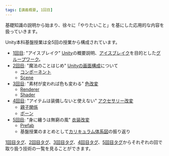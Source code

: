 ```yaml
---
tags: [講義概要, 1回目]
---
```


基礎知識の説明から始まり、徐々に「やりたいこと」を基にした応用的な内容を扱っていきます。

Unity本科基盤授業は全5回の授業から構成されています。

- [1回目](/docs/tags/1-回目): "アイスブレイク" [Unity](/docs/索引/STU/Unity)の概要説明、[アイスブレイク](/docs/索引/あ行/アイスブレイク)を目的とした[グループワーク](/docs/索引/か行/グループワーク)。
- [2回目](/docs/tags/2-回目): "魔法のことはじめ" [Unityの画面構成](/docs/索引/STU/Unityの画面構成)について
  - [コンポーネント](/docs/索引/ABC/Component)
  - [Scene](/docs/索引/STU/Scene-File)
- [3回目](/docs/tags/3-回目): "素材が変われば色も変わる" [色改変](/docs/索引/あ行/色改変)
  - [Renderer](/docs/索引/PQR/Renderer)
  - [Shader](/docs/索引/STU/Shader)
- [4回目](/docs/tags/4-回目): "アイテムは装備しないと使えない" [アクセサリー改変](/docs/索引/あ行/アクセサリー改変)
  - [親子関係](/docs/索引/あ行/親子関係)
  - [ボーン](/docs/索引/ABC/Bone)
- [5回目](/docs/tags/5-回目): "身に纏うは無窮の風" [衣装改変](/docs/索引/あ行/衣装改変)
  - [Prefab](/docs/索引/PQR/Prefab)
  - 基盤授業のまとめとして[カリキュラム体系図](/docs/索引/STU/Unity本科基盤授業のカリキュラム体系図)の振り返り

[1回目タグ](/docs/tags/1-回目)、[2回目タグ](/docs/tags/2-回目)、[3回目タグ](/docs/tags/3-回目)、[4回目タグ](/docs/tags/4-回目)、[5回目タグ](/docs/tags/5-回目)からそれぞれの回で取り扱う技術の一覧を見ることができます。
